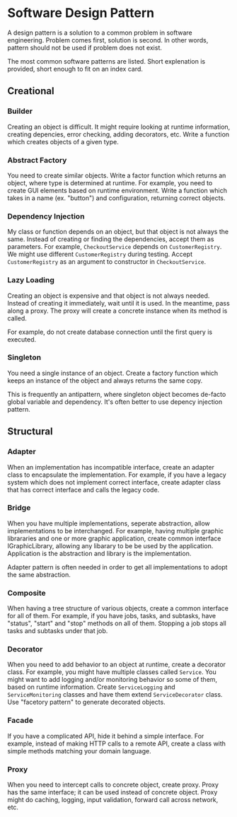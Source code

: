 # Software Design Pattern

A design pattern is a solution to a common problem in software engineering. Problem comes first,
solution is second. In other words, pattern should not be used if problem does not exist.

The most common software patterns are listed. Short explenation is provided, short enough to
fit on an index card.

## Creational

### Builder

Creating an object is difficult. It might require looking at runtime information, creating depencies,
error checking, adding decorators, etc. Write a function which creates objects of a given type.

### Abstract Factory

You need to create similar objects. Write a factor function which returns an object, where type is
determined at runtime. For example, you need to create GUI elements based on runtime environment.
Write a function which takes in a name (ex. "button") and configuration, returning correct objects.

### Dependency Injection

My class or function depends on an object, but that object is not always the same. Instead of creating
or finding the dependencies, accept them as parameters. For example, `CheckoutService` depends on
`CustomerRegistry`. We might use different `CustomerRegistry` during testing. Accept `CustomerRegistry`
as an argument to constructor in `CheckoutService`.

### Lazy Loading

Creating an object is expensive and that object is not always needed. Instead of creating it immediately,
wait until it is used. In the meantime, pass along a proxy. The proxy will create a concrete instance when
its method is called.

For example, do not create database connection until the first query is executed.

### Singleton

You need a single instance of an object. Create a factory function which keeps an instance of the object
and always returns the same copy.

This is frequently an antipattern, where singleton object becomes de-facto global variable and dependency.
It's often better to use depency injection pattern.

## Structural

### Adapter

When an implementation has incompatible interface, create an adapter class to encapsulate
the implementation. For example, if you have a legacy system which does not implement correct
interface, create adapter class that has correct interface and calls the legacy code.

### Bridge

When you have multiple implementations, seperate abstraction, allow implementations to be interchanged.
For example, having multiple graphic librararies and one or more graphic application, create common interface
IGraphicLibrary, allowing any libarary to be be used by the application. Application is the abstraction
and library is the implementation.

Adapter pattern is often needed in order to get all implementations to adopt the same abstraction.

### Composite

When having a tree structure of various objects, create a common interface for all of them. For example,
if you have jobs, tasks, and subtasks, have "status", "start" and "stop" methods on all of them. Stopping
a job stops all tasks and subtasks under that job.

### Decorator

When you need to add behavior to an object at runtime, create a decorator class. For example,
you might have multiple classes called `Service`. You might want to add logging and/or monitoring
behavior so some of them, based on runtime information. Create `ServiceLogging` and `ServiceMonitoring`
classes and have them extend `ServiceDecorator` class. Use "facetory pattern" to generate decorated
objects.

### Facade

If you have a complicated API, hide it behind a simple interface. For example, instead of making HTTP calls
to a remote API, create a class with simple methods matching your domain language.

### Proxy

When you need to intercept calls to concrete object, create proxy. Proxy has the same interface; it can be used
instead of concrete object. Proxy might do caching, logging, input validation, forward call across network, etc.

